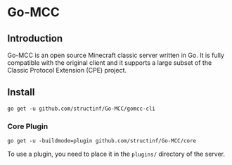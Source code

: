 # Go-MCC

## Introduction

Go-MCC is an open source Minecraft classic server written in Go. It is fully
compatible with the original client and it supports a large subset of the
Classic Protocol Extension (CPE) project.

## Install

```
go get -u github.com/structinf/Go-MCC/gomcc-cli
```

### Core Plugin

```
go get -u -buildmode=plugin github.com/structinf/Go-MCC/core
```

To use a plugin, you need to place it in the `plugins/` directory of the server.
